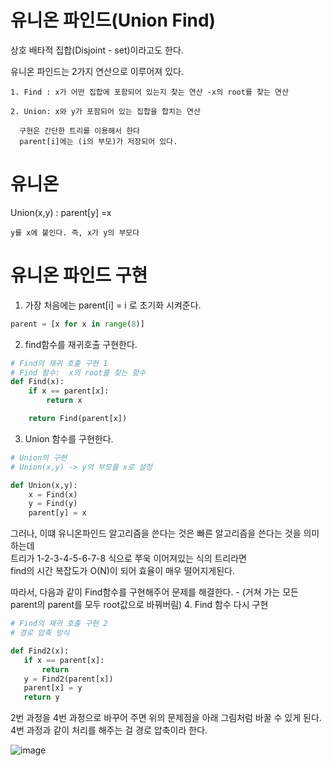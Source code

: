 
# 유니온 파인드(Union Find)

상호 배타적 집합(Disjoint - set)이라고도 한다.  

유니온 파인드는 2가지 연산으로 이루어져 있다.
```
1. Find : x가 어떤 집합에 포함되어 있는지 찾는 연산 -x의 root를 찾는 연산

2. Union: x와 y가 포함되어 있는 집합을 합치는 연산
  
  구현은 간단한 트리를 이용해서 한다
  parent[i]에는 (i의 부모)가 저장되어 있다.
```

# 유니온

Union(x,y) :  parent[y] =x
```
y를 x에 붙인다. 즉, x가 y의 부모다
```
# 유니온 파인드 구현

1. 가장 처음에는 parent[i] = i 로 초기화 시켜준다.
``` python
parent = [x for x in range(8)]
```
2. find함수를 재귀호출 구현한다.
``` python
# Find의 재귀 호출 구현 1
# Find 함수:  x의 root를 찾는 함수
def Find(x):
    if x == parent[x]:
        return x

    return Find(parent[x])
```
3. Union 함수를 구현한다.
``` python
# Union의 구현
# Union(x,y) -> y의 부모를 x로 설정

def Union(x,y):
    x = Find(x)
    y = Find(y)
    parent[y] = x
```
그러나, 이떄 유니온파인드 알고리즘을 쓴다는 것은 빠른 알고리즘을 쓴다는 것을 의미하는데  
트리가 1-2-3-4-5-6-7-8 식으로 쭈욱 이어져있는 식의 트리라면  
find의 시간 복잡도가 O(N)이 되어 효율이 매우 떨어지게된다.  


 따라서, 다음과 같이 Find함수를 구현해주어 문제를 해결한다. - (거쳐 가는 모든 parent의 parent를 모두 root값으로 바꿔버림)
 4. Find 함수 다시 구현
 ``` python
 # Find의 재귀 호출 구현 2
# 경로 압축 방식

def Find2(x):
    if x == parent[x]:
        return
    y = Find2(parent[x])
    parent[x] = y
    return y
 ```
 
2번 과정을 4번 과정으로 바꾸어 주면 위의 문제점을 아래 그림처럼 바꿀 수 있게 된다.  
4번 과정과 같이 처리를 해주는 걸 경로 압축이라 한다.

![image](https://user-images.githubusercontent.com/87055456/145183412-67a5724a-71b6-4ad3-84cb-18b1adbe9de3.png)
